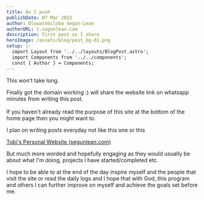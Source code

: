 ```yaml
---
title: As I push
publishDate: 07 Mar 2022
author: Oluwatobiloba Segun-Lean
authorURL: t.segunlean.com
description: First post as I share
heroImage: /assets/blog/post_bg-01.png
setup: |-
  import Layout from '../../layouts/BlogPost.astro';
  import Components from '../../components';
  const { Author } = Components;
---
```

This won't take long.

Finally got the domain working :) will share the website link on whatsapp minutes from writing this post.\
\
If you haven't already read the purpose of this site at the bottom of the home page then you might want to.

I plan on writing posts everyday not like this one or this <!--StartFragment-->

[Tobi's Personal Website (segunlean.com)](https://t.segunlean.com/posts/before-i-push/)

<!--EndFragment--> But much more worded and hopefully engaging as they would usually be about what I'm doing, projects I have started/completed etc.

I hope to be able to at the end of the day inspire myself and the people that visit the site or read the daily logs and I hope that with God, this program and others I can further improve on myself and achieve the goals set before me.